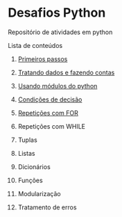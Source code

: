# Desafios Python

Repositório de atividades em python

Lista de conteúdos

1. [Primeiros passos](https://github.com/NandesLima/desafios-python/tree/main/01.%20Primeiros%20passos)

2. [Tratando dados e fazendo contas](https://github.com/NandesLima/desafios-python/tree/main/02.%20Tratando%20dados%20e%20fazendo%20contas)

3. [Usando módulos do python](https://github.com/NandesLima/desafios-python/tree/main/03.%20Usando%20m%C3%B3dulos%20Python)

4. [Condições de decisão](https://github.com/NandesLima/desafios-python/tree/main/04.%20Condi%C3%A7%C3%B5es%20de%20decis%C3%A3o)

5. [Repetições com FOR](https://github.com/NandesLima/desafios-python/tree/main/05.%20Repeti%C3%A7%C3%B5es%20com%20FOR)

6. Repetições com WHILE

7. Tuplas

8. Listas

9. Dicionários

10. Funções

11. Modularização

12. Tratamento de erros
